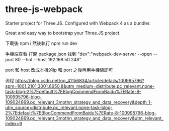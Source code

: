 # three-js-webpack

Starter project for Three.JS. Configured with Webpack 4 as a bundler.

Great and easy way to bootstrap your Three.JS project.



下載後    npm i
然後執行  npm run dev

手機端查看
打開 package.json 找到
"dev":"webpack-dev-server --open --port 80 --hot --host 192.168.50.248"

port 和 host 改成本機的ip 和 port 
之後再用手機線即可



流程
https://blog.csdn.net/qq_41156834/article/details/100995796?spm=1001.2101.3001.6650.8&utm_medium=distribute.pc_relevant.none-task-blog-2%7Edefault%7EBlogCommendFromBaidu%7ERate-8-100995796-blog-109024869.pc_relevant_3mothn_strategy_and_data_recovery&depth_1-utm_source=distribute.pc_relevant.none-task-blog-2%7Edefault%7EBlogCommendFromBaidu%7ERate-8-100995796-blog-109024869.pc_relevant_3mothn_strategy_and_data_recovery&utm_relevant_index=9